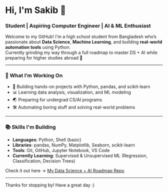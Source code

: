 # Hi, I'm Sakib 👋  
### Student | Aspiring Computer Engineer | AI & ML Enthusiast  

Welcome to my GitHub! I'm a high school student from Bangladesh who’s passionate about **Data Science**, **Machine Learning**, and building **real-world automation tools** using Python.  
Currently grinding my way through a full roadmap to master DS + AI while preparing for higher studies abroad 🎯  

---

### 🚀 What I’m Working On
- 🔨 Building hands-on projects with Python, pandas, and scikit-learn  
- 📊 Learning data analysis, visualization, and ML modeling  
- 🌏 Preparing for undergrad CS/AI programs  
- 🛠️ Automating boring stuff and solving real-world problems  

---

### 📚 Skills I'm Building
- **Languages**: Python, Shell (basic)  
- **Libraries**: pandas, NumPy, Matplotlib, Seaborn, scikit-learn  
- **Tools**: Git, GitHub, Jupyter Notebook, VS Code  
- **Currently Learning**: Supervised & Unsupervised ML (Regression, Classification, Decision Trees)

Check it out here → [My Data Science + AI Roadmap Repo](https://github.com/ByteBard58/Data-Science-Roadmap)

---

Thanks for stopping by! Have a great day :)

<!---
ByteBard58/ByteBard58 is a ✨ special ✨ repository because its `README.md` (this file) appears on your GitHub profile.
You can click the Preview link to take a look at your changes.
--->
